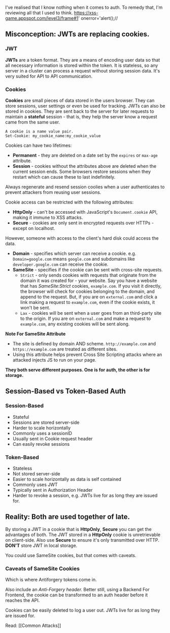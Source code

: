 I've realised that I know nothing when it comes to auth. To remedy that, I'm reviewing all that I used to think.
https://xss-game.appspot.com/level3/frame#1' onerror='alert();//
## Misconception: JWTs are replacing cookies.
### JWT
**JWTs** are a token format. They are a means of encoding user data so that all necessary information is stored within the token. It is stateless, so any server in a cluster can process a request without storing session data.
It's very suited for API to API communication.

### Cookies
**Cookies** are small pieces of data stored in the users browser. They can store sessions, user settings or even be used for tracking. JWTs can also be stored in cookies. They are sent back to the server for later requests to maintain a **stateful** session - that is, they help the server know a request came from the same user.

	A cookie is a name value pair.
	Set-Cookie: my_cookie_name:my_cookie_value

Cookies can have two lifetimes: 
- **Permanent** - they are deleted on a date set by the `expires` or `max-age` attribute.
- **Session** - cookies without the attributes above are deleted when the current session ends. Some browsers restore sessions when they restart which can cause these to last indefinitely.

Always regenerate and resend session coolies when a user authenticates to prevent attackers from reusing user sessions.

Cookie access can be restricted with the following attributes:
- **HttpOnly** - can't be accessed with JavaScript's `Document.cookie` API, making it immune to XSS attacks.
- **Secure** - cookies are only sent in encrypted requests over HTTPs - except on localhost.

However, someone with access to the client's hard disk could access the data.

- **Domain** - specifies which server can receive a cookie. e.g. `Domain=google.com` means  `google.com` and subdomains like `developer.google.com` can receive the cookie.
- **SameSite** - specifies if the cookie can be sent with cross-site requests. 
	- `Strict` - only sends cookies with requests that originate from the domain it was created for - your website. Say you have a website that has *SameSite:Strict* cookies, `example.com`. If you visit it directly, the browser will check for cookies belonging to the domain, and append to the request. 
	  But, if you are on `external.com` and click a link making a request to `example.com`, even if the cookie exists, it won't be sent.
	- `Lax` - cookies will be sent when a user goes from an third-party site to the origin. If you are on `external.com` and make a request to `example.com`, any existing cookies will be sent along.

**Note For SameSite Attribute**
- The site is defined by domain AND scheme. `http://example.com` and `https://example.com` are treated as different sites.
- Using this attribute helps prevent Cross Site Scripting attacks where an attacked injects JS to run on your page.

**They both serve different purposes. One is for auth, the other is for storage.**

## Session-Based vs Token-Based Auth
### Session-Based
- Stateful
- Sessions are stored server-side
- Harder to scale horizontally
- Commonly uses a sessionID
- Usually sent in Cookie request header
- Can easily revoke sessions

### Token-Based
- Stateless
- Not stored server-side
- Easier to scale horizontally as data is self contained
- Commonly uses JWT
- Typically sent in Authorization Header
- Harder to revoke a session, e.g. JWTs live for as long they are issued for.

## Reality: Both are used together of late.
By storing a JWT in a cookie that is **HttpOnly**, **Secure**  you can get the advantages of both. 
The JWT stored in a **HttpOnly** cookie is unretrievable on client-side. Also use **Secure** to ensure it's only transmitted over HTTP. **DON'T** store JWT in local storage.

You could use SameSite cookies, but that comes with caveats. 
### Caveats of SameSite Cookies


Which is where Antiforgery tokens come in.

Also include an *Anti-Forgery header.* Better still, using a Backend For Frontend, the cookie can be transformed to an auth header before it reaches the API.

Cookies can be easily deleted to log a user out. JWTs live for as long they are issued for.

Read: [[Common Attacks]]